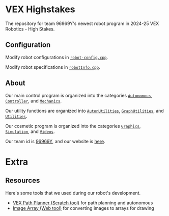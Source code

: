 # VEX Highstakes

The repository for team 96969Y's newest robot program in 2024-25 VEX Robotics - High Stakes.

## Configuration

Modify robot configurations in [`robot-config.cpp`](./src/robot-config.cpp).

Modify robot specifications in [`robotInfo.cpp`](./src/Utilities/robotInfo.cpp).

## About

Our main control program is organized into the categories [`Autonomous`](./include/Autonomous/), [`Controller`](./include/Controller/), and [`Mechanics`](./include/Mechanics/).

Our utility functions are organized into [`AutonUtilities`](./include/AutonUtilities/), [`GraphUtilities`](./include/GraphUtilities/), and [`Utilities`](./include/Utilities/).

Our cosmetic program is organized into the categories [`Graphics`](./include/Graphics/), [`Simulation`](./include/Simulation/), and [`Videos`](./include/Videos/).

Our team id is [96969Y](https://www.robotevents.com/teams/VRC/96969Y), and our website is [here](https://mariochao.github.io/vex-pas1/).

# Extra

## Resources

Here's some tools that we used during our robot's development.
- [VEX Path Planner (Scratch tool)](https://scratch.mit.edu/projects/921506148/) for path planning and autonomous
- [Image Array (Web tool)](https://mariochao.github.io/image-array/) for converting images to arrays for drawing
